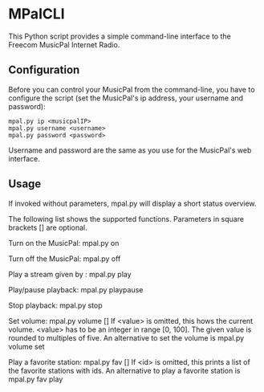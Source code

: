 # MPalCLI

This Python script provides a simple command-line interface to the
Freecom MusicPal Internet Radio.


## Configuration

Before you can control your MusicPal from the command-line, you have to
configure the script (set the MusicPal's ip address, your username and
password):

    mpal.py ip <musicpalIP>
    mpal.py username <username>
    mpal.py password <password>

Username and password are the same as you use for the MusicPal's web
interface.


## Usage

If invoked without parameters, mpal.py will display a short status
overview.

The following list shows the supported functions. Parameters in square
brackets \[\] are optional.
    
Turn on the MusicPal:
    mpal.py on
    
Turn off the MusicPal:
    mpal.py off
    
Play a stream given by <url>:
    mpal.py play <url>
    
Play/pause playback:
    mpal.py playpause
    
Stop playback:
    mpal.py stop
    
Set volume:
    mpal.py volume [<value>]
If &lt;value&gt; is omitted, this hows the current volume. &lt;value&gt;
has to be an integer in range [0, 100]. The given value is rounded to
multiples of five.
An alternative to set the volume is
    mpal.py volume set <value>
    
Play a favorite station:
    mpal.py fav [<id>]
If &lt;id&gt; is omitted, this prints a list of the favorite stations
with ids.
An alternative to play a favorite station is
    mpal.py fav play <id>
    
